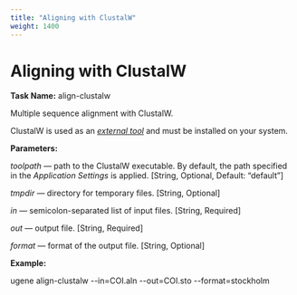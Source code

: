 ```yaml
---
title: "Aligning with ClustalW"
weight: 1400
---
```



# Aligning with ClustalW

**Task Name:** align-clustalw

Multiple sequence alignment with ClustalW.

ClustalW is used as an [_external tool_](http://ugene.unipro.ru/documentation/manual/plugins/external_tool_support.html#external-tool-support) and must be installed on your system.

**Parameters:**

_toolpath_ — path to the ClustalW executable. By default, the path specified in the _Application Settings_ is applied. \[String, Optional, Default: “default”\]

_tmpdir_ — directory for temporary files. \[String, Optional\]

_in_ — semicolon-separated list of input files. \[String, Required\]

_out_ — output file. \[String, Required\]

_format_ — format of the output file. \[String, Optional\]

**Example:**

ugene align-clustalw  --in=COI.aln --out=COI.sto --format=stockholm

